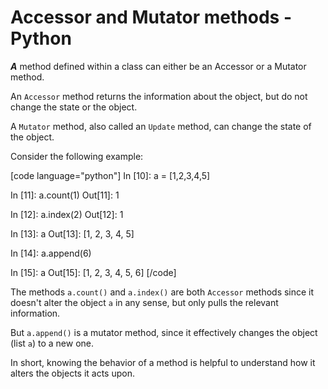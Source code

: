 # Accessor and Mutator methods - Python

<!--more-->
_**A**_ method defined within a class can either be an Accessor or a Mutator method.

An `Accessor` method returns the information about the object, but do not change the state or the object.

A `Mutator` method, also called an `Update` method, can change the state of the object.

Consider the following example:

\[code language="python"\] In \[10\]: a = \[1,2,3,4,5\]

In \[11\]: a.count(1) Out\[11\]: 1

In \[12\]: a.index(2) Out\[12\]: 1

In \[13\]: a Out\[13\]: \[1, 2, 3, 4, 5\]

In \[14\]: a.append(6)

In \[15\]: a Out\[15\]: \[1, 2, 3, 4, 5, 6\] \[/code\]

The methods `a.count()` and `a.index()` are both `Accessor` methods since it doesn't alter the object `a` in any sense, but only pulls the relevant information.

But `a.append()` is a mutator method, since it effectively changes the object (list `a`) to a new one.

In short, knowing the behavior of a method is helpful to understand how it alters the objects it acts upon.

